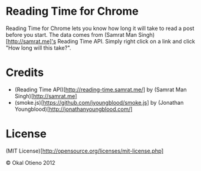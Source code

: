 Reading Time for Chrome
=======================

Reading Time for Chrome lets you know how long it will take to read a post before
you start. The data comes from (Samrat Man Singh)[http://samrat.me]'s Reading Time
API. Simply right click on a link and click "How long will this take?".


Credits
=======

- (Reading Time API)[http://reading-time.samrat.me/] by (Samrat Man Singh)[http://samrat.me]
- (smoke.js)[https://github.com/jyoungblood/smoke.js] by (Jonathan Youngblood)[http://jonathanyoungblood.com/]


License
=======

(MIT License)[http://opensource.org/licenses/mit-license.php]

&copy; Okal Otieno 2012
